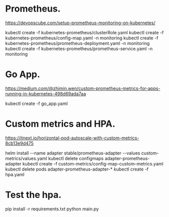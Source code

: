 # Prometheus.

https://devopscube.com/setup-prometheus-monitoring-on-kubernetes/

kubectl create -f kubernetes-prometheus/clusterRole.yaml
kubectl create -f kubernetes-prometheus/config-map.yaml -n monitoring
kubectl create -f kubernetes-prometheus/prometheus-deployment.yaml -n monitoring
kubectl create -f kubernetes-prometheus/prometheus-service.yaml -n monitoring

# Go App.

https://medium.com/@zhimin.wen/custom-prometheus-metrics-for-apps-running-in-kubernetes-498d69ada7aa

kubectl create -f go_app.yaml

# Custom metrics and HPA.

https://itnext.io/horizontal-pod-autoscale-with-custom-metrics-8cb13e9d475

helm install --name adapter stable/prometheus-adapter --values custom-metrics/values.yaml
kubectl delete configmaps adapter-prometheus-adapter
kubectl create -f custom-metrics/config-map-custom-metrics.yaml
kubectl delete pods adapter-prometheus-adapter-*
kubectl create -f hpa.yaml

# Test the hpa.

pip install -r requirements.txt
python main.py
